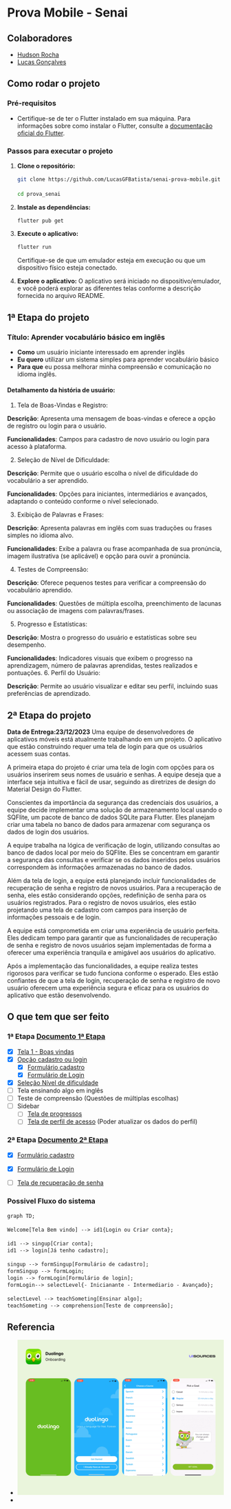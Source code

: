 # Prova Mobile - Senai
## Colaboradores
- [Hudson Rocha](https://github.com/RockHud1)
- [Lucas Gonçalves](https://github.com/LucasGFBatista)

## Como rodar o projeto


### Pré-requisitos
- Certifique-se de ter o Flutter instalado em sua máquina. Para informações sobre como instalar o Flutter, consulte a [documentação oficial do Flutter](https://flutter.dev/docs/get-started/install).

### Passos para executar o projeto

1. **Clone o repositório:**
   ```bash
   git clone https://github.com/LucasGFBatista/senai-prova-mobile.git

   cd prova_senai
   ```

2. **Instale as dependências:**
   ```bash
   flutter pub get
   ```

3. **Execute o aplicativo:**
   ```bash
   flutter run
   ```
   Certifique-se de que um emulador esteja em execução ou que um dispositivo físico esteja conectado.

4. **Explore o aplicativo:**
   O aplicativo será iniciado no dispositivo/emulador, e você poderá explorar as diferentes telas conforme a descrição fornecida no arquivo README.


## 1ª Etapa do projeto
### Título: Aprender vocabulário básico em inglês

- **Como** um usuário iniciante interessado em aprender inglês
- **Eu quero** utilizar um sistema simples para aprender vocabulário básico
- **Para que** eu possa melhorar minha compreensão e comunicação no idioma inglês.

#### Detalhamento da história de usuário:

1. Tela de Boas-Vindas e Registro:

**Descrição**: Apresenta uma mensagem de boas-vindas e oferece a opção de registro ou login para o usuário.

**Funcionalidades**: Campos para cadastro de novo usuário ou login para acesso à plataforma.

2. Seleção de Nível de Dificuldade:

**Descrição**: Permite que o usuário escolha o nível de dificuldade do vocabulário a ser aprendido.

**Funcionalidades**: Opções para iniciantes, intermediários e avançados, adaptando o conteúdo conforme o nível selecionado.

3. Exibição de Palavras e Frases:

**Descrição**: Apresenta palavras em inglês com suas traduções ou frases simples no idioma alvo.

**Funcionalidades**: Exibe a palavra ou frase acompanhada de sua pronúncia, imagem ilustrativa (se aplicável) e opção para ouvir a pronúncia.

4. Testes de Compreensão:

**Descrição**: Oferece pequenos testes para verificar a compreensão do vocabulário aprendido.

**Funcionalidades**: Questões de múltipla escolha, preenchimento de lacunas ou associação de imagens com palavras/frases.

5. Progresso e Estatísticas:

**Descrição**: Mostra o progresso do usuário e estatísticas sobre seu desempenho.

**Funcionalidades**: Indicadores visuais que exibem o progresso na aprendizagem, número de palavras aprendidas, testes realizados e pontuações.
6. Perfil do Usuário:

**Descrição**: Permite ao usuário visualizar e editar seu perfil, incluindo suas preferências de aprendizado.

## 2ª Etapa do projeto

**Data de Entrega:23/12/2023**
Uma equipe de desenvolvedores de aplicativos móveis está atualmente trabalhando em um projeto. O aplicativo que estão construindo requer uma tela de login para que os usuários acessem suas contas.

A primeira etapa do projeto é criar uma tela de login com opções para os usuários inserirem seus nomes de usuário e senhas. A equipe deseja que a interface seja intuitiva e fácil de usar, seguindo as diretrizes de design do Material Design do Flutter.

Conscientes da importância da segurança das credenciais dos usuários, a equipe decide implementar uma solução de armazenamento local usando o SQFlite, um pacote de banco de dados SQLite para Flutter. Eles planejam criar uma tabela no banco de dados para armazenar com segurança os dados de login dos usuários.

A equipe trabalha na lógica de verificação de login, utilizando consultas ao banco de dados local por meio do SQFlite. Eles se concentram em garantir a segurança das consultas e verificar se os dados inseridos pelos usuários correspondem às informações armazenadas no banco de dados.

Além da tela de login, a equipe está planejando incluir funcionalidades de recuperação de senha e registro de novos usuários. Para a recuperação de senha, eles estão considerando opções, redefinição de senha para os usuários registrados. Para o registro de novos usuários, eles estão projetando uma tela de cadastro com campos para inserção de informações pessoais e de login.

A equipe está comprometida em criar uma experiência de usuário perfeita. Eles dedicam tempo para garantir que as funcionalidades de recuperação de senha e registro de novos usuários sejam implementadas de forma a oferecer uma experiência tranquila e amigável aos usuários do aplicativo.

Após a implementação das funcionalidades, a equipe realiza testes rigorosos para verificar se tudo funciona conforme o esperado. Eles estão confiantes de que a tela de login, recuperação de senha e registro de novo usuário oferecem uma experiência segura e eficaz para os usuários do aplicativo que estão desenvolvendo.


## O que tem que ser feito
### 1ª Etapa [Documento 1ª Etapa](/prova_senai/assets/AvaliacaoTipo2.pdf)
- [x] [Tela 1 - Boas vindas](/prova_senai/lib/pages/welcome.dart)
- [x] [Opção cadastro ou login](/prova_senai/lib/pages/welcome.dart)
	- [x] [Formulário cadastro](/prova_senai/lib/pages/singup.page.dart)
	- [x] [Formulário de Login](/prova_senai/lib/pages/login.page.dart)
- [x] [Seleção Nível de dificuldade](/prova_senai/lib/pages/levels.page.dart)
- [ ] Tela ensinando algo em inglês
- [ ] Teste de compreensão (Questões de múltiplas escolhas)
- [ ] Sidebar
    - [ ] [Tela de progressos](/prova_senai/lib/pages/progress.dart)
    - [ ] [Tela de perfil de acesso](/prova_senai/lib/pages/profile.page.dart)
        (Poder atualizar os dados do perfil)

### 2ª Etapa [Documento 2ª Etapa](/prova_senai/assets/Segunda%20Etapa%20do%20Projeto.pdf)
- [x] [Formulário cadastro](/prova_senai/lib/pages/singup.page.dart)
- [x] [Formulário de Login](/prova_senai/lib/pages/login.page.dart)
- [ ] [Tela de recuperação de senha]()


### Possivel Fluxo do sistema

```mermaid
graph TD;

Welcome[Tela Bem vindo] --> id1{Login ou Criar conta};

id1 --> singup[Criar conta];
id1 --> login[Já tenho cadastro];

singup --> formSingup[Formulário de cadastro];
formSingup --> formLogin;
login --> formLogin[Formulário de login];
formLogin--> selectLevel{- Inicianante - Intermediario - Avançado};

selectLevel --> teachSometing[Ensinar algo];
teachSometing --> comprehension[Teste de compreensão];
```


## Referencia
- ![Alt text](/prova_senai/assets/image01.png)
- 

